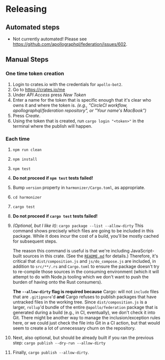 # Releasing

## Automated steps

* Not currently automated! Please see https://github.com/apollographql/federation/issues/602.

## Manual Steps

### One time token creation
1. Login to crates.io with the credentials for `apollo-bot2`.
2. Go to https://crates.io/me
3. Under _API Access_ press _New Token_
4. Enter a name for the token that is specific enough that it's clear who owns it and where the token is.
   _(e.g., "CircleCI workflow, apollographql/federation repository", or "Your name's MacBook")_
5. Press _Create_.
6. Using the token that is created, run `cargo login "<token>"` in the terminal where the publish will happen.

### Each time
1. `npm run clean`
2. `npm install`
3. `npm test`
4. **Do not proceed if `npm test` tests failed!**
5. Bump `version` property in `harmonizer/Cargo.toml`, as appropriate.
6. `cd harmonizer`
7. `cargo test`
8. **Do not proceed if `cargo test` tests failed!**
9. _(Optional, but I like it)_: `cargo package --list --allow-dirty`
   This command shows precisely which files are going to be included in this package.  While it does incur the cost of a build, you'll be mostly cached for subsequent steps.

   The reason this command is useful is that we're including JavaScript-built sources in this crate.  (See the [`README.md`](./README.md) for details.)  Therefore, it's critical that `dist/composition.js` and `js/do_compose.js` are included, in addition to `src/**/.rs` and `Cargo.toml` to ensure the package doesn't try to re-compile those sources in the consuming environment (which it will attempt to do with Node.js tooling which we don't want to push the burden of having onto the Rust consumers).

   **The `--allow-dirty` flag is required because** Cargo: will not `include` files that are `.gitignore`'d **and** Cargo refuses to publish packages that have untracked files in the working tree.  Since `dist/composition.js` is a larger, `rollup`'d bundle of the entire `@apollo/federation` package that is generated during a build (e.g., in CI, eventually), we don't check it into Git.  There might be another way to manage the inclusion/exception rules here, or we could just check the file into Git in a CI action, but that would seem to create a lot of unnecessary churn on the repository.
10. Next, also optional, but should be already built if you ran the previous step: `cargo publish --dry-run --allow-dirty`
11. Finally, `cargo publish --allow-dirty`.
